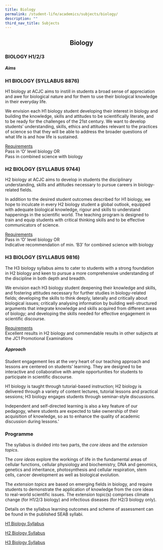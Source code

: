 ```yaml
---
title: Biology
permalink: /student-life/academics/subjects/biology/
description: ""
third_nav_title: Subjects
---
```

## <center> Biology </center>

### BIOLOGY H1/2/3

##### Aims

### H1 BIOLOGY (SYLLABUS 8876)


H1 biology at ACJC aims to instill in students a broad sense of appreciation and awe for biological nature and for them to use their biological knowledge in their everyday life.  

  
We envision each H1 biology student developing their interest in biology and building the knowledge, skills and attitudes to be scientifically literate, and to be ready for the challenges of the 21st&nbsp;century. We want to develop students’ understanding, skills, ethics and attitudes relevant to the practices of science so that they will be able to address the broader questions of what life is and how life is sustained.

  
<u>Requirements</u><br>
Pass in ‘O’ level biology OR <br>
Pass in combined science with biology


### H2 BIOLOGY (SYLLABUS 9744)


H2 biology at ACJC aims to develop in students the disciplinary understanding, skills and attitudes necessary to pursue careers in biology-related fields.  

In addition to the desired student outcomes described for H1 biology, we hope to inculcate in every H2 biology student a global outlook, equipped with adequate biological knowledge, rigour and skills to understand happenings in the scientific world. The teaching program is designed to train and equip students with critical thinking skills and to be effective communicators of science.

  
<u>Requirements</u>
<br>Pass in ‘O’ level biology OR<br>
Indicative recommendation of min. ‘B3’ for combined science with biology

### H3 BIOLOGY (SYLLABUS 9816)


The H3 biology syllabus aims to cater to students with a strong foundation in H2 biology and keen to pursue a more comprehensive understanding of the discipline in both depth and breadth.  

  

We envision each H3 biology student deepening their knowledge and skills, and fostering attitudes necessary for further studies in biology-related fields; developing the skills to think deeply, laterally and critically about biological issues; critically analysing information by building well-structured arguments that integrate knowledge and skills acquired from different areas of biology; and developing the skills needed for effective engagement in scientific discourse.

  
<u>Requirements</u> <br>Excellent results in H2 biology and commendable results in other subjects at the JC1 Promotional Examinations

##### Approach

  

Student engagement lies at the very heart of our teaching approach and lessons are centered on students’ learning. They are designed to be interactive and collaborative with ample opportunities for students to participate in scientific discourse.

  

H1 biology is taught through tutorial-based instruction; H2 biology is delivered through a variety of content lectures, tutorial lessons and practical sessions; H3 biology engages students through seminar-style discussions.

  

Independent and self-directed learning is also a key feature of our pedagogy, where students are expected to take ownership of their acquisition of knowledge, so as to enhance the quality of academic discussion during lessons.'


### Programme

  

The syllabus is divided into two parts, the&nbsp;_core ideas_&nbsp;and the&nbsp;_extension topics_.

  

The&nbsp;_core ideas_&nbsp;explore the workings of life in the fundamental areas of cellular functions, cellular physiology and biochemistry, DNA and genomics, genetics and inheritance, photosynthesis and cellular respiration, stem cells, cancer development as well as biological evolution.

  

The&nbsp;_extension topics_&nbsp;are based on emerging fields in biology, and require students to demonstrate the application of knowledge from the core ideas to real-world scientific issues. The extension topic(s) comprises climate change (for H1/2/3 biology) and infectious diseases (for H2/3 biology only).

  

Details on the syllabus learning outcomes and scheme of assessment can be found in the published SEAB syllabi.

  
[H1 Biology Syllabus](/files/8876_y22_sy.pdf)  

[H2 Biology Syllabus](/files/9744_y22_sy.pdf)

[H3 Biology Syllabus](/files/9816_y22_sy.pdf)
